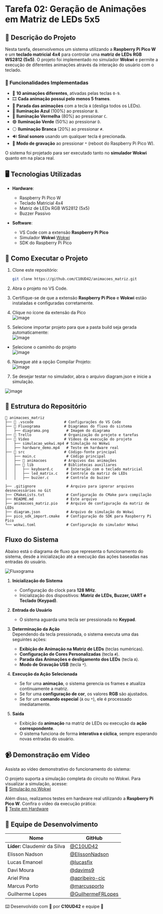 # Tarefa 02: Geração de Animações em Matriz de LEDs 5x5  

## 📌 Descrição do Projeto

Nesta tarefa, desenvolvemos um sistema utilizando a **Raspberry Pi Pico W** e um **teclado matricial 4x4** para controlar uma **matriz de LEDs RGB WS2812 (5x5)**. O projeto foi implementado no simulador **Wokwi** e permite a execução de diferentes animações através da interação do usuário com o teclado.  

### 🔧 Funcionalidades Implementadas

- 🎨 **10 animações diferentes**, ativadas pelas teclas `0-9`.
- 🎞️ **Cada animação possui pelo menos 5 frames**.
- 🛑 **Parada das animações** com a tecla `A` (desliga todos os LEDs).
- 🔵 **Iluminação Azul** (100%) ao pressionar `B`.
- 🔴 **Iluminação Vermelha** (80%) ao pressionar `C`.
- 🟢 **Iluminação Verde** (50%) ao pressionar `D`.
- ⚪ **Iluminação Branca** (20%) ao pressionar `#`.
- 🔊 **Sinal sonoro** usando um qualquer tecla é precionada.
- 🔄 **Modo de gravação** ao pressionar `*` (reboot do Raspberry Pi Pico W).

O sistema foi projetado para ser executado tanto no **simulador Wokwi** quanto em na placa real.  


## 🖥️ Tecnologias Utilizadas

- **Hardware**:  
  - Raspberry Pi Pico W  
  - Teclado Matricial 4x4  
  - Matriz de LEDs RGB WS2812 (5x5)  
  - Buzzer Passivo  

- **Software**:  
  - VS Code com a extensão **Raspberry Pi Pico**  
  - Simulador **Wokwi**  [Wokwi](https://wokwi.com/)
  - SDK do Raspberry Pi Pico  

## 🚀 Como Executar o Projeto

1. Clone este repositório:
   ```sh
   git clone https://github.com/C10UD42/animacoes_matriz.git
   ```
2. Abra o projeto no VS Code.

3. Certifique-se de que a extensão **Raspberry Pi Pico** e  **Wokwi** estão instaladas e configuradas corretamente.
4. Clique no ícone da extensão da Pico<br>
![image](https://github.com/user-attachments/assets/2979bf13-7094-42fd-8017-70e488cf7b45)

5. Selecione importar projeto para que a pasta build seja gerada automaticamente:<br>
![image](https://github.com/user-attachments/assets/ae4ec514-34cf-4c67-802e-5dfe488ca9eb)

  - Selecione o caminho do projeto<br>
![image](https://github.com/user-attachments/assets/7ff7461f-746a-4149-bc30-60e4cac6a9bf)

6. Navegue até a opção Compilar Projeto:<br>
![image](https://github.com/user-attachments/assets/f5f07fc3-bb4d-4011-a4f2-9dcc24ffcd54)

7. Se desejar testar no simulador, abra o arquivo diagram.json e inicie a simulação. <br>

![image](https://github.com/user-attachments/assets/82822363-1ae1-495f-a7d7-cc78d31fa6ee)

## 📂 Estrutura do Repositório

```
📁 animacoes_matriz
├── 📂 .vscode              # Configurações do VS Code
├── 📂 Fluxograma           # Diagramas do fluxo do sistema
│   ├── diagrama.png        # Imagem do diagrama
├── 📂 Trello               # Organização do projeto e tarefas
├── 📂 Video                # Vídeos da execução do projeto
│   ├── simulacao_wokwi.mp4 # Simulação no Wokwi
│   ├── hardware_demo.mp4   # Teste em hardware real
├── 📂 src                  # Código-fonte principal
│   ├── main.c              # Código principal
│   ├── 📂 animacoes        # Arquivos das animações
│   ├── 📂 lib              # Bibliotecas auxiliares
│   │   ├── keyboard.c      # Interação com o teclado matricial
│   │   ├── led_matrix.c    # Controle da matriz de LEDs
│   │   ├── buzzer.c        # Controle do buzzer

├── .gitignore              # Arquivo para ignorar arquivos desnecessários no Git
├── CMakeLists.txt          # Configuração do CMake para compilação
├── README.md               # Este arquivo
├── animacoes_matriz.pio    # Arquivo de configuração da matriz de LEDs
├── diagram.json            # Arquivo de simulação do Wokwi
├── pico_sdk_import.cmake   # Configuração do SDK para Raspberry Pi Pico
└── wokwi.toml              # Configuração do simulador Wokwi
```
## Fluxo do Sistema  

Abaixo está o diagrama de fluxo que representa o funcionamento do sistema, desde a inicialização até a execução das ações baseadas nas entradas do usuário.  

![Fluxograma](https://github.com/user-attachments/assets/d2331372-50af-4ebd-ba93-b7ea63d9e7ad)

1. **Inicialização do Sistema**  
   - Configuração do clock para **128 MHz**.  
   - Inicialização dos dispositivos: **Matriz de LEDs, Buzzer, UART e Teclado (Keypad)**.  

2. **Entrada do Usuário**  
   - O sistema aguarda uma tecla ser pressionada no **Keypad**.  

3. **Determinação da Ação**  
   Dependendo da tecla pressionada, o sistema executa uma das seguintes ações:  
   - **Exibição de Animação na Matriz de LEDs** (teclas numéricas).  
   - **Configuração de Cores Personalizadas** (tecla `#`).  
   - **Parada das Animações e desligamento dos LEDs** (tecla `A`).  
   - **Modo de Gravação USB** (tecla `*`).  

4. **Execução da Ação Selecionada**  
   - Se for uma **animação**, o sistema gerencia os frames e atualiza continuamente a matriz.  
   - Se for uma **configuração de cor**, os valores **RGB** são ajustados.  
   - Se for um **comando especial** (`A` ou `*`), ele é processado imediatamente.  

5. **Saída**  
   - Exibição da **animação** na matriz de LEDs ou execução da **ação correspondente**.  
   - O sistema funciona de forma **interativa e cíclica**, sempre esperando novas entradas do usuário.  

## 📹 Demonstração em Vídeo

Assista ao vídeo demonstrativo do funcionamento do sistema:  


O projeto suporta a simulação completa do circuito no Wokwi. Para visualizar a simulação, acesse:  
🔗 [Simulação no Wokwi](https://www.youtube.com/watch?v=cUP6fKhihbE)  

Além disso, realizamos testes em hardware real utilizando a **Raspberry Pi Pico W**. Confira o vídeo da execução prática:  
🔗 [Teste em Hardware](https://www.youtube.com/watch?v=BInLH3Vq7gM)  

## 👥 Equipe de Desenvolvimento

| Nome | GitHub |
|------|--------|
| **Líder:** Claudemir da Silva | [@C10UD42](https://github.com/C10UD42) |
| Elisson Nadson | [@ElissonNadson](https://github.com/ElissonNadson) |
| Lucas Emanoel | [@lucasfix](https://github.com/lucasfix) |
| Davi Moura | [@davims9](https://github.com/davims9) |
| Ariel Pina | [@apribeiro-cic](https://github.com/apribeiro-cic) |
| Marcus Porto | [@marcusporto](https://github.com/marcusporto) |
| Guilherme Lopes | [@GuilhermeFRLopes](https://github.com/GuilhermeFRLopes) |


⌨️ Desenvolvido com 💙 por **C10UD42** e equipe 🚀
